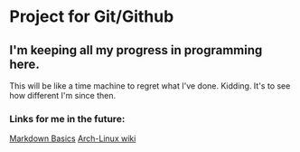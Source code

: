 # Project for Git/Github
## I'm keeping all my progress in programming here.
This will be like a time machine to regret what I've done. Kidding. It's to see how different I'm since then.

### Links for me in the future:

[Markdown Basics](https://www.markdownguide.org/basic-syntax/)
[Arch-Linux wiki](https://wiki.archlinux.org/)

